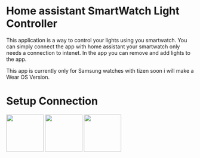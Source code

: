 
# Home assistant SmartWatch Light Controller

This application is a way to control your lights using you smartwatch. 
You can simply connect the app with home assistant your smartwatch only needs a connection to intenet. 
In the app you can remove and add lights to the app.

This app is currently only for Samsung watches with tizen soon i will make a Wear OS Version.

# Setup Connection
<p float="left">
  <img src="/img1.png" width="100" />
  <img src="/img2.png" width="100" /> 
  <img src="/img3.png" width="100" />
</p>
